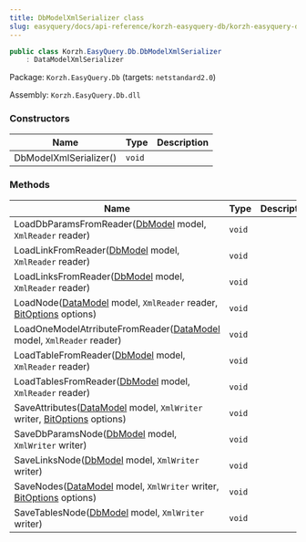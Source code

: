 ```yaml
---
title: DbModelXmlSerializer class
slug: easyquery/docs/api-reference/korzh-easyquery-db/korzh-easyquery-db-namespace/dbmodelxmlserializer-class
---
```



```csharp
public class Korzh.EasyQuery.Db.DbModelXmlSerializer
    : DataModelXmlSerializer

```
Package: `Korzh.EasyQuery.Db` (targets: `netstandard2.0`)

Assembly: `Korzh.EasyQuery.Db.dll`

### Constructors

| Name | Type | Description | 
| --- | --- | --- | 
| DbModelXmlSerializer() | `void` |  | 


### Methods

| Name | Type | Description | 
| --- | --- | --- | 
| LoadDbParamsFromReader([DbModel](/api-reference/korzh-easyquery-db/korzh-easyquery-db-namespace/dbmodel-class) model, `XmlReader` reader) | `void` |  | 
| LoadLinkFromReader([DbModel](/api-reference/korzh-easyquery-db/korzh-easyquery-db-namespace/dbmodel-class) model, `XmlReader` reader) | `void` |  | 
| LoadLinksFromReader([DbModel](/api-reference/korzh-easyquery-db/korzh-easyquery-db-namespace/dbmodel-class) model, `XmlReader` reader) | `void` |  | 
| LoadNode([DataModel](/api-reference/korzh-easyquery/korzh-easyquery-namespace/datamodel-class) model, `XmlReader` reader, [BitOptions](/api-reference/easydata-core/easydata-namespace/bitoptions-class) options) | `void` |  | 
| LoadOneModelAtrributeFromReader([DataModel](/api-reference/korzh-easyquery/korzh-easyquery-namespace/datamodel-class) model, `XmlReader` reader) | `void` |  | 
| LoadTableFromReader([DbModel](/api-reference/korzh-easyquery-db/korzh-easyquery-db-namespace/dbmodel-class) model, `XmlReader` reader) | `void` |  | 
| LoadTablesFromReader([DbModel](/api-reference/korzh-easyquery-db/korzh-easyquery-db-namespace/dbmodel-class) model, `XmlReader` reader) | `void` |  | 
| SaveAttributes([DataModel](/api-reference/korzh-easyquery/korzh-easyquery-namespace/datamodel-class) model, `XmlWriter` writer, [BitOptions](/api-reference/easydata-core/easydata-namespace/bitoptions-class) options) | `void` |  | 
| SaveDbParamsNode([DbModel](/api-reference/korzh-easyquery-db/korzh-easyquery-db-namespace/dbmodel-class) model, `XmlWriter` writer) | `void` |  | 
| SaveLinksNode([DbModel](/api-reference/korzh-easyquery-db/korzh-easyquery-db-namespace/dbmodel-class) model, `XmlWriter` writer) | `void` |  | 
| SaveNodes([DataModel](/api-reference/korzh-easyquery/korzh-easyquery-namespace/datamodel-class) model, `XmlWriter` writer, [BitOptions](/api-reference/easydata-core/easydata-namespace/bitoptions-class) options) | `void` |  | 
| SaveTablesNode([DbModel](/api-reference/korzh-easyquery-db/korzh-easyquery-db-namespace/dbmodel-class) model, `XmlWriter` writer) | `void` |  |